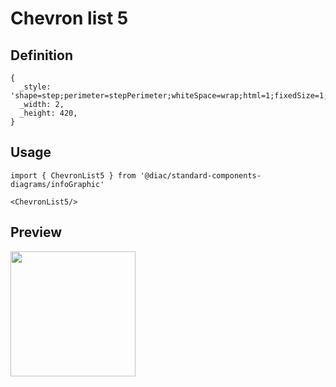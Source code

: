 # Chevron list 5

## Definition

```
{
  _style: 'shape=step;perimeter=stepPerimeter;whiteSpace=wrap;html=1;fixedSize=1;size=10;fillColor=#AE4132;strokeColor=none;fontSize=17;fontColor=#FFFFFF;fontStyle=1;align=center;rounded=0;',
  _width: 2,
  _height: 420,
}
```

## Usage

```
import { ChevronList5 } from '@diac/standard-components-diagrams/infoGraphic'

<ChevronList5/>
```

## Preview

<img src="./chevron-list-5.png" width="200"/>
